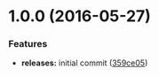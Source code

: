<a name="1.0.0"></a>
# 1.0.0 (2016-05-27)


### Features

* **releases:** initial commit ([359ce05](https://github.com/hypeJunction/hypeWiper/commit/359ce05))



